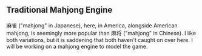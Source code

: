 ## Traditional Mahjong Engine

麻雀 ("mahjong" in Japanese), here, in America, alongside American mahjong, is seemingly more popular than 麻将 ("mahjong" in Chinese). I like both variations, but it is saddening that both haven't caught on over here. I will be working on a mahjong engine to model the game.
